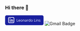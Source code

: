 ### Hi there 👋
[![Linkedin Badge](https://github.com/leonardormlins/leonardormlins/blob/main/Linkedin.png)](https://www.linkedin.com/in/leonardormlins/) 
![Gmail Badge](https://github.com/leonardormlins/leonardormlins/blob/main/Gmail.png)
